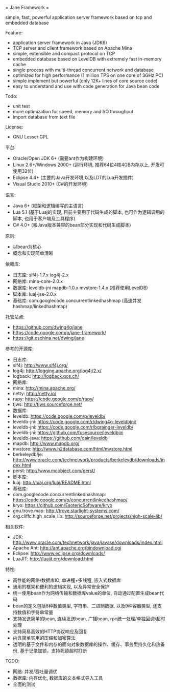 = Jane Framework =

simple, fast, powerful application server framework based on tcp and embedded database

Feature:
 * application server framework in Java (JDK6)
 * TCP server and client framework based on Apache Mina
 * simple, extensible and compact protocol on TCP
 * embedded database based on LevelDB with extremely fast in-memory cache
 * single process with multi-thread concurrent network and database
 * optimized for high performance (1 million TPS on one core of 3GHz PC)
 * simple implement but powerful (only 12K+ lines of core source code)
 * easy to understand and use with code generation for Java bean code

Todo:
 * unit test
 * more optimization for speed, memory and I/O throughput
 * import database from text file

License:
 * GNU Lesser GPL

平台:
 * Oracle/Open JDK 6+ (需要ant作为构建环境)
 * Linux 2.6+/Windows 2000+ (运行环境, 推荐64位4核4GB内存以上, 开发可使用32位)
 * Eclipse 4.4+ (主要的Java开发环境,以及LDT的Lua开发插件)
 * Visual Studio 2010+ (C#的开发环境)

语言:
 * Java 6+ (框架和逻辑编写的主语言)
 * Lua 5.1 (基于Luaj的实现, 目前主要用于代码生成的脚本, 也可作为逻辑调用的脚本, 也用于客户端及工具程序)
 * C# 4.0+ (和Java版本兼容的bean部分实现和代码生成脚本)

原则:
 * 以bean为核心
 * 概念和实现简单清晰

依赖库:
 * 日志库: slf4j-1.7.x log4j-2.x
 * 网络库: mina-core-2.0.x
 * 数据库: leveldb-jni mapdb-1.0.x mvstore-1.4.x (推荐使用LevelDB)
 * 脚本库: luaj-jse-2.0.x
 * 基础库: com.googlecode.concurrentlinkedhashmap (高速并发hashmap/linkedhashmap)

托管站点:
 * https://github.com/dwing4g/jane
 * https://code.google.com/p/jane-framework/
 * https://git.oschina.net/dwing/jane

参考的开源库:
 * 日志库:
  * slf4j:          http://www.slf4j.org/
  * log4j:          http://logging.apache.org/log4j/2.x/
  * logback:        http://logback.qos.ch/
 * 网络库:
  * mina:           http://mina.apache.org/
  * netty:          http://netty.io/
  * rupy:           https://code.google.com/p/rupy/
  * tjws:           http://tjws.sourceforge.net/
 * 数据库:
  * leveldb:        https://code.google.com/p/leveldb/
  * leveldb-jni:    https://code.google.com/r/dwing4g-leveldbjni/
  * leveldb-jni:    https://code.google.com/r/bgrainger-leveldb/
  * leveldb-jni:    https://github.com/fusesource/leveldbjni
  * leveldb-java:   https://github.com/dain/leveldb
  * mapdb:          http://www.mapdb.org/
  * mvstore:        http://www.h2database.com/html/mvstore.html
  * berkeleydb/je:  http://www.oracle.com/technetwork/products/berkeleydb/downloads/index.html
  * perst:          http://www.mcobject.com/perst/
 * 脚本库:
  * luaj:           http://luaj.org/luaj/README.html
 * 基础库:
  * com.googlecode.concurrentlinkedhashmap: https://code.google.com/p/concurrentlinkedhashmap/
  * kryo:           https://github.com/EsotericSoftware/kryo
  * gnu.trove.map:  http://trove.starlight-systems.com/
  * org.cliffc.high_scale_lib: http://sourceforge.net/projects/high-scale-lib/

相关软件:
 * JDK:             http://www.oracle.com/technetwork/java/javase/downloads/index.html
 * Apache Ant:      http://ant.apache.org/bindownload.cgi
 * Eclipse:         http://www.eclipse.org/downloads/
 * LuaJIT:          http://luajit.org/download.html

特性:
 * 高性能的网络/数据库IO, 单进程+多线程, 嵌入式数据库
 * 通用的框架和便利的逻辑实现, 以及异常安全保护
 * 统一使用bean作为网络传输和数据库value的单位, 自动通过配置生成bean代码
 * bean的定义包括8种数值类型, 字符串、二进制数据, 以及9种容器类型, 还支持数值和字符串常量
 * 支持发送简单的bean, 连续发送bean, 广播bean, rpc统一处理/单独回调/超时处理
 * 支持简易高效的HTTP协议响应及回复
 * 内含简单实用的压缩和加密算法
 * 透明的基于文件和内存的面向对象数据库的操作、缓存、事务型持久化和热备份, 基于记录加锁，支持死锁超时打断

TODO:
 * 网络: 并发/吞吐量调优
 * 数据库: 内存优化, 数据库的文本格式导入工具
 * 全面的测试
